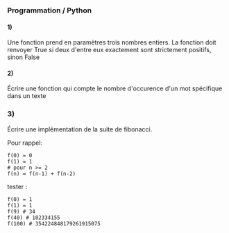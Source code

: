 ### Programmation / Python

#### 1)
Une fonction prend en paramètres trois nombres entiers.
La fonction doit renvoyer True si deux d'entre eux exactement sont strictement positifs, sinon False

#### 2)
Écrire une fonction qui compte le nombre d'occurence d'un mot spécifique dans un texte

### 3)

Écrire une implémentation de la suite de fibonacci.

Pour rappel:
``` 
f(0) = 0
f(1) = 1
# pour n >= 2
f(n) = f(n-1) + f(n-2)
```

tester : 
``` 
f(0) = 1
f(1) = 1
f(9) # 34
f(40) # 102334155 
f(100) # 354224848179261915075
```
